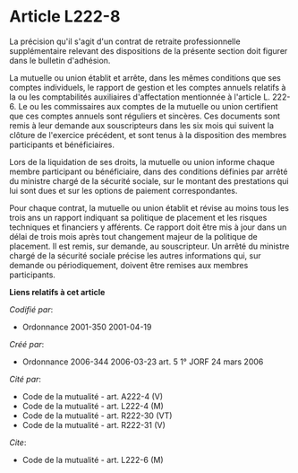 # Article L222-8

La précision qu'il s'agit d'un contrat de retraite professionnelle supplémentaire relevant des dispositions de la présente
section doit figurer dans le bulletin d'adhésion.

La mutuelle ou union établit et arrête, dans les mêmes conditions que ses comptes individuels, le rapport de gestion et les
comptes annuels relatifs à la ou les comptabilités auxiliaires d'affectation mentionnée à l'article L. 222-6. Le ou les
commissaires aux comptes de la mutuelle ou union certifient que ces comptes annuels sont réguliers et sincères. Ces documents
sont remis à leur demande aux souscripteurs dans les six mois qui suivent la clôture de l'exercice précédent, et sont tenus à
la disposition des membres participants et bénéficiaires.

Lors de la liquidation de ses droits, la mutuelle ou union informe chaque membre participant ou bénéficiaire, dans des
conditions définies par arrêté du ministre chargé de la sécurité sociale, sur le montant des prestations qui lui sont dues et
sur les options de paiement correspondantes.

Pour chaque contrat, la mutuelle ou union établit et révise au moins tous les trois ans un rapport indiquant sa politique de
placement et les risques techniques et financiers y afférents. Ce rapport doit être mis à jour dans un délai de trois mois
après tout changement majeur de la politique de placement. Il est remis, sur demande, au souscripteur. Un arrêté du ministre
chargé de la sécurité sociale précise les autres informations qui, sur demande ou périodiquement, doivent être remises aux
membres participants.

**Liens relatifs à cet article**

_Codifié par_:

  - Ordonnance 2001-350 2001-04-19

_Créé par_:

  - Ordonnance 2006-344 2006-03-23 art. 5 1° JORF 24 mars 2006

_Cité par_:

  - Code de la mutualité - art. A222-4 (V)
  - Code de la mutualité - art. L222-4 (M)
  - Code de la mutualité - art. R222-30 (VT)
  - Code de la mutualité - art. R222-31 (V)

_Cite_:

  - Code de la mutualité - art. L222-6 (M)
